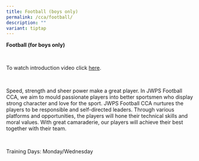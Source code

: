 ```yaml
---
title: Football (boys only)
permalink: /cca/football/
description: ""
variant: tiptap
---
```

<p><strong>Football (for boys only)</strong>
</p>
<p>
<br>
</p>
<p>To watch introduction video click <a href="https://youtu.be/T1kQVaV88aY" rel="noopener noreferrer nofollow" target="_blank">here</a>.</p>
<p>
<br>
</p>
<p>Speed, strength and sheer power make a great player. In JWPS Football
CCA, we aim to mould passionate players into better sportsmen who display
strong character and love for the sport. JWPS Football CCA nurtures the
players to be responsible and self-directed leaders. Through various platforms
and opportunities, the players will hone their technical skills and moral
values. With great camaraderie, our players will achieve their best together
with their team.</p>
<p>
<br>
</p>
<p>Training Days: Monday/Wednesday</p>